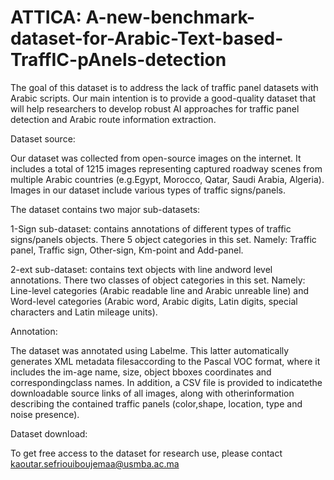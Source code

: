 # ATTICA: A-new-benchmark-dataset-for-Arabic-Text-based-TraffIC-pAnels-detection

The goal of this dataset is to address  the  lack  of  traffic  panel datasets with Arabic scripts. Our main intention is to provide a  good-quality  dataset  that  will  help  researchers  to  develop robust  AI  approaches  for  traffic  panel  detection  and  Arabic route information extraction. 

Dataset source:

Our  dataset  was  collected  from  open-source  images  on the  internet.  It  includes  a  total  of  1215  images  representing captured roadway scenes from multiple Arabic countries (e.g.Egypt,  Morocco,  Qatar,  Saudi  Arabia,  Algeria).  Images  in our  dataset  include  various  types  of  traffic  signs/panels.

The dataset contains two major sub-datasets:

1-Sign sub-dataset: contains annotations of different types of traffic signs/panels objects. There 5 object categories in this set. Namely: Traffic panel, Traffic sign, Other-sign, Km-point and Add-panel.

2-ext  sub-dataset:  contains  text  objects  with  line  andword level annotations. There two classes of object categories in this set. Namely: Line-level categories (Arabic readable line and Arabic unreable line) and Word-level categories (Arabic word, Arabic digits, Latin digits, special characters and Latin mileage units).

Annotation:

The dataset was annotated using Labelme. This  latter  automatically  generates  XML  metadata  filesaccording to the Pascal VOC format, where it includes the im-age name, size, object bboxes coordinates and correspondingclass  names. 
In  addition,  a  CSV  file  is  provided  to  indicatethe downloadable source links of all images, along with otherinformation  describing  the  contained  traffic  panels  (color,shape, location, type and noise presence).

Dataset download:

To get free access to the dataset for research use, please contact kaoutar.sefriouiboujemaa@usmba.ac.ma
